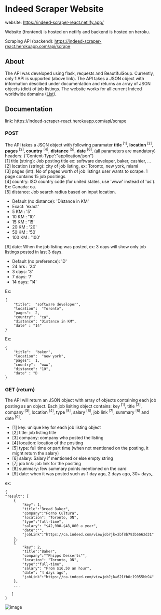 # Indeed Scraper Website

website: https://indeed-scraper-react.netlify.app/
 
Website (frontend) is hosted on netlify and backend is hosted on heroku.

Scraping API (backend): https://indeed-scraper-react.herokuapp.com/api/scrape

## About
The API was developed using flask, requests and BeautifulSoup. Currently, only 1 API is supported (above link). The API takes a JSON object with information descibed under documentation and returns an array of JSON objects (dict) of job listings. The website works for all current Indeed worldwide domains ([List](https://www.indeed.com/worldwide)). 

## Documentation
link: https://indeed-scraper-react.herokuapp.com/api/scrape

### POST
The API takes a JSON object with following paramater **title**  <sup>[1]</sup>, **location**  <sup>[2]</sup>, **pages**  <sup>[3]</sup>, **country**  <sup>[4]</sup>, **distance**  <sup>[5]</sup>, **date**  <sup>[6]</sup>. (all parameters are mandatory)
\
headers: {'Content-Type':"application/json"}<br>
[1] title (string): Job posting title ex: software developer, baker, cashier, ... <br>
[2] location (string): city of job listing, ex: Toronto, new york, miami<br>
[3] pages (int): No of pages worth of job listings user wants to scrape. 1 page contains 15 job positings.<br>
[4] country: ISO country code (for united states, use 'www' instead of 'us').  Ex: Canada: ca.<br>
[5] distance:  Job search radius based on input location.
 - Default (no distance): 'Distance in KM'
 - Exact: 'exact'
 - 5 KM : '5'
 - 10 KM : '10'
 - 15 KM : '15'
 - 20 KM : '20'
 - 50 KM : '50'
 - 100 KM : '100'

[6] date: When the job listing was posted, ex: 3 days will show only job listings posted in last 3 days.<br>
 - Default (no preference): 'D'
 - 24 hrs : '24'
 - 3 days: '3'
 - 7 days: '7'
 - 14 days: '14'
 
Ex:
```
{
	"title":  "software developer",
	"location":  "Toronto",
	"pages":  2,
	"country":  "ca",
	"distance": "Distance in KM",
	"date" : "14"
}
```
Ex:
```
{
	"title":  "baker",
	"location":  "new york",
	"pages":  1,
	"country":  "www",
	"distance": "10",
	"date" : "D
}
```
### GET (return)
The API will return an JSON object with array of objects containing each job posting as an object. 
Each job lisiting object contains: key <sup>[1]</sup>, title <sup>[2]</sup>, company <sup>[3]</sup>, location <sup>[4]</sup>, type <sup>[5]</sup>, salary <sup>[6]</sup>, job link <sup>[7]</sup>, summary <sup>[8]</sup> and date <sup>[9]</sup>.

 - [1] key: unique key for each job listing object
 - [2] title: job listing title
 - [3] company: company who posted the listing
 - [4] location: location of the positing
 - [5] type: full time or part time (when not mentioned on the posting, it might return the salary)
 - [6] salary: Salary if mentioned or else empty string
 - [7] job link: job link for the positing
 - [8] summary: few summary points mentioned on the card
 - [9] date: when it was posted such as 1 day ago, 2 days ago, 30+ days,..

ex: 
```
{
"result": [
	{
		"key": 1,
		"title":"Bread Baker",
		"company":"Forno Cultura",
		"location": "Toronto, ON",
		"type":"full-time",
		"salary": "$42,000–$48,000 a year",
		"date":"",
		"jobLink":"https://ca.indeed.com/viewjob?jk=2bf8b793b6662d31"
	}, 
	{
		"key": 2,
		"title":"Baker",
		"company":""Phipps Desserts"",
		"location": "Toronto, ON",
		"type":"full-time",
		"salary": "From $16.50 an hour",
		"date": "4 days ago",
		"jobLink":"https://ca.indeed.com/viewjob?jk=621fb0c19055bb94"
	},
	...

   ]
}
```
![image](https://user-images.githubusercontent.com/83378929/175841388-fbfbef12-c083-4395-ab60-362fbcb28aed.png)
